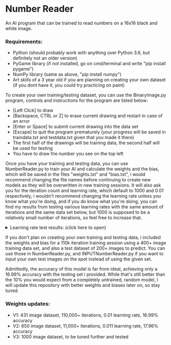 # Number Reader
An AI program that can be trained to read numbers on a 16x16 black and white image.

### Requirements:
- Python (should probably work with anything over Python 3.6, but definitely not an older version)
- PyGame library (if not installed, go on cmd/terminal and write "pip install pygame")
- NumPy library (same as above, "pip install numpy")
- Art skills of a 3 year old if you are planning on creating your own dataset (if you dont have it, you could try practicing on paint)

To create your own training/testing dataset, you can use the BinaryImage.py program, controls and instructions for the program are listed below:

- [Left Click] to draw
- [Backspace, CTRL or Z] to erase current drawing and restart in case of an error
- [Enter or Space] to submit current drawing into the data set
- [Escape] to quit the program prematurely (your progress will be saved in traindata.txt and testdata.txt given that you made it there)
- The first half of the drawings will be training data, the second half will be used for testing
- You have to draw the number you see on the top left

Once you have your training and testing data, you can use NumberReader.py to train your AI and calculate the weights and the bias, which will be saved in the files "weights.txt" and "bias.txt", i would recommend changing the file names before continuing to create new models as they will be overwritten in new training sessions. It will also ask you for the iteration count and learning rate, which default to 1000 and 0.01 respectively, i wouldn't recommend changing the learning rate unless you know what you're doing, and if you do know what you're doing, you can find my results from testing various learning rates with the same amount of iterations and the same data set below, but 1000 is supposed to be a relatively small number of iterations, so feel free to increase that.

<details><summary>Learning rate test results: (click here to open)</summary>
<p>

<img width="472" alt="image" src="https://user-images.githubusercontent.com/96302110/209546184-a95e89fd-1bca-4bcb-836b-9cf812861a41.png">

</p>
</details>

If you don't plan on creating your own training and testing data, i included the weights and bias for a 110k iteration training session using a 400+ image training data set, and also a test dataset of 200+ images to predict. You can use those in NumberReader.py, and INPUTNumberReader.py if you want to input your own test images on the spot instead of using the given set.

Admittedly, the accuracy of this model is far from ideal, achieving only a 16.99% accuracy with the testing set i provided. While that's still better than the 10% you would expect from a completely untrained, random model, I will update this repository with better weights and biases later on, so stay tuned.

### Weights updates:
- V1: 431 image dataset, 110,000+ iterations, 0.01 learning rate, 16.99% accuracy
- V2: 650 image dataset, 11,000+ iterations, 0.011 learning rate, 17.96% accuracy
- V3: 1000 image dataset, to be tuned further and tested
